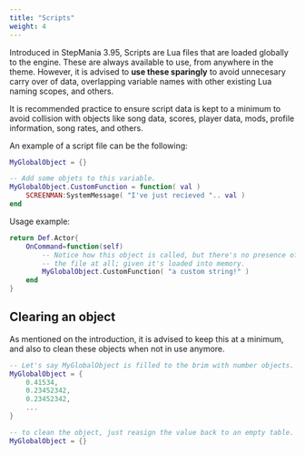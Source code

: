 ```yaml
---
title: "Scripts"
weight: 4
---
```


Introduced in StepMania 3.95, Scripts are Lua files that are loaded globally to the engine. These are always available to use, from anywhere in the theme. However, it is advised to **use these sparingly** to avoid unnecesary carry over of data, overlapping variable names with other existing Lua naming scopes, and others.

It is recommended practice to ensure script data is kept to a minimum to avoid collision with objects like song data, scores, player data, mods, profile information, song rates, and others.

An example of a script file can be the following:
```lua
MyGlobalObject = {}

-- Add some objets to this variable.
MyGlobalObject.CustomFunction = function( val )
	SCREENMAN:SystemMessage( "I've just recieved ".. val )
end
```

Usage example:
```lua
return Def.Actor{
	OnCommand=function(self)
		-- Notice how this object is called, but there's no presence of MyGlobalObject on this actor or even
		-- the file at all; given it's loaded into memory.
		MyGlobalObject.CustomFunction( "a custom string!" )
	end
}
```

## Clearing an object
As mentioned on the introduction, it is advised to keep this at a minimum, and also to clean these objects when
not in use anymore.

```lua
-- Let's say MyGlobalObject is filled to the brim with number objects.
MyGlobalObject = {
	0.41534,
	0.23452342,
	0.23452342,
	...
}

-- to clean the object, just reasign the value back to an empty table.
MyGlobalObject = {}
```